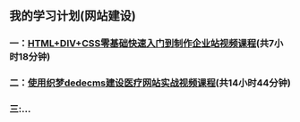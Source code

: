 ##  我的学习计划(网站建设)

### 一：[HTML+DIV+CSS零基础快速入门到制作企业站视频课程](https://github.com/shallran/mylife/blob/master/first.md)(共7小时18分钟)


### 二：[使用织梦dedecms建设医疗网站实战视频课程](https://github.com/shallran/mylife/blob/master/second.md)(共14小时44分钟)

### 三:...


